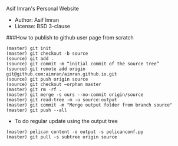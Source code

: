 Asif Imran's Personal Website
* Author: Asif Imran
* License: BSD 3-clause

###How to publish to github user page from scratch
```
(master) git init
(master) git checkout -b source
(source) git add .
(source) git commit -m “initial commit of the source tree”
(source) git remote add origin git@github.com:aimran/aimran.github.io.git
(source) git push origin source
(source) git checkout —orphan master
(master) git rm -rf .
(master) git merge -s ours --no-commit origin/source
(master) git read-tree -m -u source:output
(master) git commit -m "Merge output folder from branch source"
(master) git push --all
```

* To do regular update using the output tree
```
(master) pelican content -o output -s pelicanconf.py
(master) git pull -s subtree origin source
```

